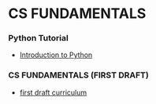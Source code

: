 # CS FUNDAMENTALS

### Python Tutorial
- [Introduction to Python](./python/intro-to-python.md)

### CS FUNDAMENTALS (FIRST DRAFT)
- [first draft curriculum](./cs-fundamentals/README.md)

